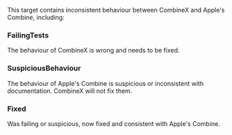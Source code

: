 This target contains inconsistent behaviour between CombineX and Apple's Combine, including:

### FailingTests

The behaviour of CombineX is wrong and needs to be fixed.

### SuspiciousBehaviour

The behaviour of Apple's Combine is suspicious or inconsistent with documentation. CombineX will not fix them.

### Fixed

Was failing or suspicious, now fixed and consistent with Apple's Combine.
